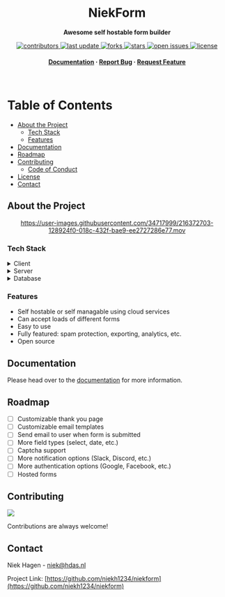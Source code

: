 <div align="center">
  <h1>NiekForm</h1>
  
  <p>
    <strong>Awesome self hostable form builder</strong>
  </p>

<!-- Badges -->
<p>
  <a href="https://github.com/niekh1234/niekform/graphs/contributors">
    <img src="https://img.shields.io/github/contributors/niekh1234/niekform" alt="contributors" />
  </a>
  <a href="">
    <img src="https://img.shields.io/github/last-commit/niekh1234/niekform" alt="last update" />
  </a>
  <a href="https://github.com/niekh1234/niekform/network/members">
    <img src="https://img.shields.io/github/forks/niekh1234/niekform" alt="forks" />
  </a>
  <a href="https://github.com/niekh1234/niekform/stargazers">
    <img src="https://img.shields.io/github/stars/niekh1234/niekform" alt="stars" />
  </a>
  <a href="https://github.com/niekh1234/niekform/issues/">
    <img src="https://img.shields.io/github/issues/niekh1234/niekform" alt="open issues" />
  </a>
  <a href="https://github.com/niekh1234/niekform/blob/master/LICENSE">
    <img src="https://img.shields.io/github/license/niekh1234/niekform.svg" alt="license" />
  </a>
</p>
   
<h4>
    <a href="https://niekform.com">Documentation</a>
  <span> · </span>
    <a href="https://github.com/niekh1234/niekform/issues/">Report Bug</a>
  <span> · </span>
    <a href="https://github.com/niekh1234/niekform/issues/">Request Feature</a>
  </h4>
</div>

<br />

<!-- Table of Contents -->

# Table of Contents

- [About the Project](#about-the-project)
  - [Tech Stack](#tech-stack)
  - [Features](#features)
- [Documentation](#documentation)
- [Roadmap](#roadmap)
- [Contributing](#contributing)
  - [Code of Conduct](#code-of-conduct)
- [License](#license)
- [Contact](#contact)

<!-- About the Project -->

## About the Project

<div align="center"> 
 

   https://user-images.githubusercontent.com/34717999/216372703-128924f0-018c-432f-bae9-ee2727286e77.mov

 
</div>




<!-- TechStack -->

### Tech Stack

<details>
  <summary>Client</summary>
  <ul>
    <li><a href="https://www.typescriptlang.org/">Typescript</a></li>
    <li><a href="https://nextjs.org/">Next.js</a></li>
    <li><a href="https://reactjs.org/">React.js</a></li>
    <li><a href="https://tailwindcss.com/">TailwindCSS</a></li>
  </ul>
</details>

<details>
  <summary>Server</summary>
  <ul>
    <li><a href="https://www.typescriptlang.org/">Typescript</a></li>
    <li><a href="https://nextjs.org/">Next.js API routes</a></li>
    <li><a href="https://next-auth.js.org/">NextAuth</a></li>
    <li><a href="https://www.prisma.io/">Prisma</a></li>
  </ul>
</details>

<details>
<summary>Database</summary>
  <ul>
    <li><a href="https://www.mysql.com/">MySQL</a></li>
    <li><a href="https://www.postgresql.org/">PostgreSQL</a></li>
  </ul>
</details>

<!-- Features -->

### Features

- Self hostable or self managable using cloud services
- Can accept loads of different forms
- Easy to use
- Fully featured: spam protection, exporting, analytics, etc.
- Open source

<!-- Documentation -->

## Documentation

Please head over to the [documentation](https://niekform.com) for more information.

<!-- Roadmap -->

## Roadmap

- [ ] Customizable thank you page
- [ ] Customizable email templates
- [ ] Send email to user when form is submitted
- [ ] More field types (select, date, etc.)
- [ ] Captcha support
- [ ] More notification options (Slack, Discord, etc.)
- [ ] More authentication options (Google, Facebook, etc.)
- [ ] Hosted forms

<!-- Contributing -->

## Contributing

<a href="https://github.com/niekh1234/niekform/graphs/contributors">
  <img src="https://contrib.rocks/image?repo=niekh1234/niekform" />
</a>

Contributions are always welcome!

<!-- Contact -->

## Contact

Niek Hagen - niek@hdas.nl

Project Link: [https://github.com/niekh1234/niekform](https://github.com/niekh1234/niekform)
